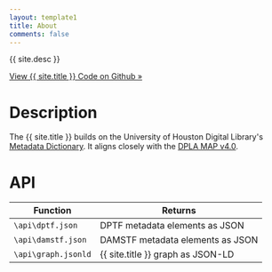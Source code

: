 ```yaml
---
layout: template1
title: About
comments: false
---
```


<div class="jumbotron">
    <p>{{ site.desc }}</p>
    <p><a class="btn btn-lg btn-primary" href="https://github.com/uhlibraries-digital/bcdams-map" role="button">View {{ site.title }} Code on Github &raquo;</a></p>
</div>

# Description

The {{ site.title }} builds on the University of Houston Digital Library's [Metadata Dictionary](http://digital.lib.uh.edu/about/metadata). It aligns closely with the [DPLA MAP v4.0](https://dp.la/info/wp-content/uploads/2015/03/MAPv4.pdf).

# API

| Function                | Returns                           |
| ----------------------- | --------------------------------- |
| ```\api\dptf.json```    | DPTF metadata elements as JSON    |
| ```\api\damstf.json```  | DAMSTF metadata elements as JSON  |
| ```\api\graph.jsonld``` | {{ site.title }} graph as JSON-LD |
